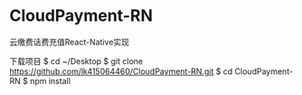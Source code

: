 # CloudPayment-RN
云缴费话费充值React-Native实现

下载项目
$ cd ~/Desktop
$ git clone https://github.com/lk415064460/CloudPayment-RN.git
$ cd CloudPayment-RN
$ npm install